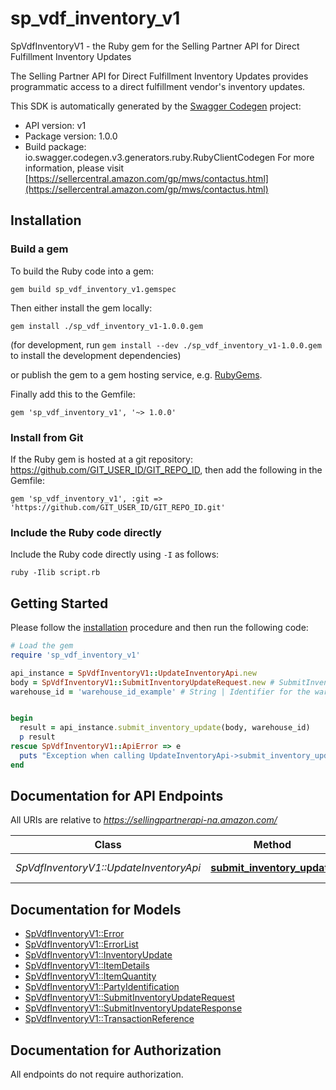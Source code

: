 # sp_vdf_inventory_v1

SpVdfInventoryV1 - the Ruby gem for the Selling Partner API for Direct Fulfillment Inventory Updates

The Selling Partner API for Direct Fulfillment Inventory Updates provides programmatic access to a direct fulfillment vendor's inventory updates.

This SDK is automatically generated by the [Swagger Codegen](https://github.com/swagger-api/swagger-codegen) project:

- API version: v1
- Package version: 1.0.0
- Build package: io.swagger.codegen.v3.generators.ruby.RubyClientCodegen
For more information, please visit [https://sellercentral.amazon.com/gp/mws/contactus.html](https://sellercentral.amazon.com/gp/mws/contactus.html)

## Installation

### Build a gem

To build the Ruby code into a gem:

```shell
gem build sp_vdf_inventory_v1.gemspec
```

Then either install the gem locally:

```shell
gem install ./sp_vdf_inventory_v1-1.0.0.gem
```
(for development, run `gem install --dev ./sp_vdf_inventory_v1-1.0.0.gem` to install the development dependencies)

or publish the gem to a gem hosting service, e.g. [RubyGems](https://rubygems.org/).

Finally add this to the Gemfile:

    gem 'sp_vdf_inventory_v1', '~> 1.0.0'

### Install from Git

If the Ruby gem is hosted at a git repository: https://github.com/GIT_USER_ID/GIT_REPO_ID, then add the following in the Gemfile:

    gem 'sp_vdf_inventory_v1', :git => 'https://github.com/GIT_USER_ID/GIT_REPO_ID.git'

### Include the Ruby code directly

Include the Ruby code directly using `-I` as follows:

```shell
ruby -Ilib script.rb
```

## Getting Started

Please follow the [installation](#installation) procedure and then run the following code:
```ruby
# Load the gem
require 'sp_vdf_inventory_v1'

api_instance = SpVdfInventoryV1::UpdateInventoryApi.new
body = SpVdfInventoryV1::SubmitInventoryUpdateRequest.new # SubmitInventoryUpdateRequest | 
warehouse_id = 'warehouse_id_example' # String | Identifier for the warehouse for which to update inventory.


begin
  result = api_instance.submit_inventory_update(body, warehouse_id)
  p result
rescue SpVdfInventoryV1::ApiError => e
  puts "Exception when calling UpdateInventoryApi->submit_inventory_update: #{e}"
end
```

## Documentation for API Endpoints

All URIs are relative to *https://sellingpartnerapi-na.amazon.com/*

Class | Method | HTTP request | Description
------------ | ------------- | ------------- | -------------
*SpVdfInventoryV1::UpdateInventoryApi* | [**submit_inventory_update**](docs/UpdateInventoryApi.md#submit_inventory_update) | **POST** /vendor/directFulfillment/inventory/v1/warehouses/{warehouseId}/items | 

## Documentation for Models

 - [SpVdfInventoryV1::Error](docs/Error.md)
 - [SpVdfInventoryV1::ErrorList](docs/ErrorList.md)
 - [SpVdfInventoryV1::InventoryUpdate](docs/InventoryUpdate.md)
 - [SpVdfInventoryV1::ItemDetails](docs/ItemDetails.md)
 - [SpVdfInventoryV1::ItemQuantity](docs/ItemQuantity.md)
 - [SpVdfInventoryV1::PartyIdentification](docs/PartyIdentification.md)
 - [SpVdfInventoryV1::SubmitInventoryUpdateRequest](docs/SubmitInventoryUpdateRequest.md)
 - [SpVdfInventoryV1::SubmitInventoryUpdateResponse](docs/SubmitInventoryUpdateResponse.md)
 - [SpVdfInventoryV1::TransactionReference](docs/TransactionReference.md)

## Documentation for Authorization

 All endpoints do not require authorization.

